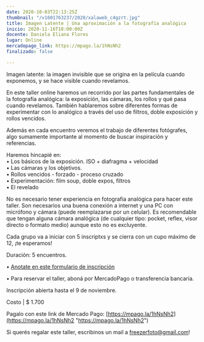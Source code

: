 ```yaml
---
date: 2020-10-03T22:13:25Z
thumbnail: "/v1601763237/2020/xalaweb_c4gzrt.jpg"
title: Imagen Latente | Una aproximación a la fotografía analógica
inicio: 2020-11-16T10:00:00Z
docente: Daniela Eliana Flores
lugar: Online
mercadopago_link: https://mpago.la/1hNsNh2
finalizado: false

---
```

Imagen latente: la imagen invisible que se origina en la película cuando exponemos, y se hace visible cuando revelamos.

En este taller online haremos un recorrido por las partes fundamentales de la fotografía analógica: la exposición, las cámaras, los rollos y qué pasa cuando revelamos. También hablaremos sobre diferentes formas de experimentar con lo analógico a través del uso de filtros, doble exposición y rollos vencidos.

Además en cada encuentro veremos el trabajo de diferentes fotógrafes, algo sumamente importante al momento de buscar inspiración y referencias.

Haremos hincapié en:  
• Los básicos de la exposición. ISO + diafragma + velocidad  
• Las cámaras y los objetivos.  
• Rollos vencidos - forzado - proceso cruzado  
• Experimentación: film soup, doble expos, filtros  
• El revelado

No es necesario tener experiencia en fotografía analógica para hacer este taller. Son necesarios una buena conexión a internet y una PC con micrófono y cámara (puede reemplazarse por un celular). Es recomendable que tengan alguna cámara analógica (de cualquier tipo: pocket, reflex, visor directo o formato medio) aunque esto no es excluyente.

Cada grupo va a iniciar con 5 inscriptxs y se cierra con un cupo máximo de 12, ¡te esperamos!

Duración: 5 encuentros.

• [Anotate en este formulario de inscripción](https://forms.gle/tFeoK3EewXXtsK12A)

• Para reservar el taller, aboná por MercadoPago o transferencia bancaria.

Inscripción abierta hasta el 9 de noviembre.

Costo | $ 1.700

Pagalo con este link de Mercado Pago: [https://mpago.la/1hNsNh2](https://mpago.la/1hNsNh2 "https://mpago.la/1hNsNh2")

Si querés regalar este taller, escribinos un mail a freezerfoto@gmail.com!